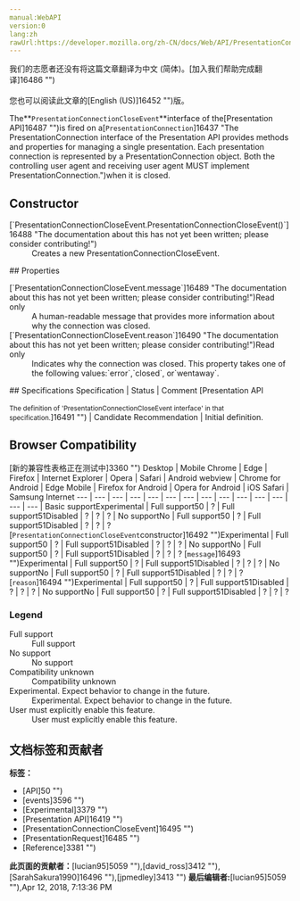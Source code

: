 ```yaml
---
manual:WebAPI
version:0
lang:zh
rawUrl:https://developer.mozilla.org/zh-CN/docs/Web/API/PresentationConnectionCloseEvent
---
```




<bdi>我们的志愿者还没有将这篇文章翻译为<bdi>中文 (简体)</bdi>。[加入我们帮助完成翻译]16486 "")<br></br>您也可以阅读此文章的[English (US)]16452 "")版。</bdi>






The**`PresentationConnectionCloseEvent`**interface of the[Presentation API]16487 "")is fired on a[`PresentationConnection`]16437 "The PresentationConnection interface of the Presentation API provides methods and properties for managing a single presentation. Each presentation connection is represented by a PresentationConnection object. Both the controlling user agent and receiving user agent MUST implement PresentationConnection.")when it is closed.


## Constructor<a name="Constructor"></a>
<dl><dt>[`PresentationConnectionCloseEvent.PresentationConnectionCloseEvent()`]16488 "The documentation about this has not yet been written; please consider contributing!")</dt><dd>Creates a new PresentationConnectionCloseEvent.</dd></dl>
## Properties<a name="Properties"></a>
<dl><dt>[`PresentationConnectionCloseEvent.message`]16489 "The documentation about this has not yet been written; please consider contributing!")Read only</dt><dd>A human-readable message that provides more information about why the connection was closed.</dd><dt>[`PresentationConnectionCloseEvent.reason`]16490 "The documentation about this has not yet been written; please consider contributing!")Read only</dt><dd>Indicates why the connection was closed. This property takes one of the following values:`error`,`closed`, or`wentaway`.</dd></dl>
## Specifications<a name="Specifications"></a>
Specification | Status | Comment 
[Presentation API<br></br><small>The definition of &#39;PresentationConnectionCloseEvent interface&#39; in that specification.</small>]16491 "") | Candidate Recommendation | Initial definition. 


## Browser Compatibility<a name="Browser_Compatibility"></a>
[新的兼容性表格正在测试中<i></i>]3360 "")
<abbr>Desktop<i></i></abbr> | <abbr>Mobile<i></i></abbr> 
<abbr>Chrome<i></i></abbr> | <abbr>Edge<i></i></abbr> | <abbr>Firefox<i></i></abbr> | <abbr>Internet Explorer<i></i></abbr> | <abbr>Opera<i></i></abbr> | <abbr>Safari<i></i></abbr> | <abbr>Android webview<i></i></abbr> | <abbr>Chrome for Android<i></i></abbr> | <abbr>Edge Mobile<i></i></abbr> | <abbr>Firefox for Android<i></i></abbr> | <abbr>Opera for Android<i></i></abbr> | <abbr>iOS Safari<i></i></abbr> | <abbr>Samsung Internet<i></i></abbr> 
 ---  |  ---  |  ---  |  ---  |  ---  |  ---  |  ---  |  ---  |  ---  |  ---  |  ---  |  ---  |  ---  |  ---  | 
Basic support<abbr>Experimental<i></i></abbr> | <abbr>Full support</abbr>50 | <abbr>?</abbr> | <abbr>Full support</abbr>51<abbr>Disabled<i></i></abbr> | <abbr>?</abbr> | <abbr>?</abbr> | <abbr>?</abbr> | <abbr>No support</abbr>No | <abbr>Full support</abbr>50 | <abbr>?</abbr> | <abbr>Full support</abbr>51<abbr>Disabled<i></i></abbr> | <abbr>?</abbr> | <abbr>?</abbr> | <abbr>?</abbr> 
[`PresentationConnectionCloseEvent`constructor]16492 "")<abbr>Experimental<i></i></abbr> | <abbr>Full support</abbr>50 | <abbr>?</abbr> | <abbr>Full support</abbr>51<abbr>Disabled<i></i></abbr> | <abbr>?</abbr> | <abbr>?</abbr> | <abbr>?</abbr> | <abbr>No support</abbr>No | <abbr>Full support</abbr>50 | <abbr>?</abbr> | <abbr>Full support</abbr>51<abbr>Disabled<i></i></abbr> | <abbr>?</abbr> | <abbr>?</abbr> | <abbr>?</abbr> 
[`message`]16493 "")<abbr>Experimental<i></i></abbr> | <abbr>Full support</abbr>50 | <abbr>?</abbr> | <abbr>Full support</abbr>51<abbr>Disabled<i></i></abbr> | <abbr>?</abbr> | <abbr>?</abbr> | <abbr>?</abbr> | <abbr>No support</abbr>No | <abbr>Full support</abbr>50 | <abbr>?</abbr> | <abbr>Full support</abbr>51<abbr>Disabled<i></i></abbr> | <abbr>?</abbr> | <abbr>?</abbr> | <abbr>?</abbr> 
[`reason`]16494 "")<abbr>Experimental<i></i></abbr> | <abbr>Full support</abbr>50 | <abbr>?</abbr> | <abbr>Full support</abbr>51<abbr>Disabled<i></i></abbr> | <abbr>?</abbr> | <abbr>?</abbr> | <abbr>?</abbr> | <abbr>No support</abbr>No | <abbr>Full support</abbr>50 | <abbr>?</abbr> | <abbr>Full support</abbr>51<abbr>Disabled<i></i></abbr> | <abbr>?</abbr> | <abbr>?</abbr> | <abbr>?</abbr> 


### Legend<a name="Legend"></a>
<dl><dt><abbr>Full support</abbr></dt><dd>Full support</dd><dt><abbr>No support</abbr></dt><dd>No support</dd><dt><abbr>Compatibility unknown</abbr></dt><dd>Compatibility unknown</dd><dt><abbr>Experimental. Expect behavior to change in the future.<i></i></abbr></dt><dd>Experimental. Expect behavior to change in the future.</dd><dt><abbr>User must explicitly enable this feature.<i></i></abbr></dt><dd>User must explicitly enable this feature.</dd></dl>



## 文档标签和贡献者
**标签：**
* [API]50 "")
* [events]3596 "")
* [Experimental]3379 "")
* [Presentation API]16419 "")
* [PresentationConnectionCloseEvent]16495 "")
* [PresentationRequest]16485 "")
* [Reference]3381 "")

**此页面的贡献者：**[lucian95]5059 ""),[david_ross]3412 ""),[SarahSakura1990]16496 ""),[jpmedley]3413 "")
**最后编辑者:**[lucian95]5059 ""),<time>Apr 12, 2018, 7:13:36 PM</time>


